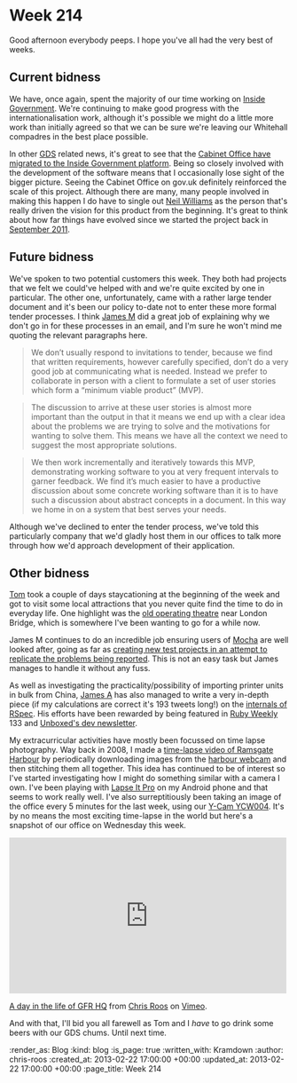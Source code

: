 Week 214
========

Good afternoon everybody peeps. I hope you've all had the very best of weeks.

## Current bidness

We have, once again, spent the majority of our time working on [Inside Government](https://www.gov.uk/government). We're continuing to make good progress with the internationalisation work, although it's possible we might do a little more work than initially agreed so that we can be sure we're leaving our Whitehall compadres in the best place possible.

In other [GDS](http://digital.cabinetoffice.gov.uk/) related news, it's great to see that the [Cabinet Office have migrated to the Inside Government platform](http://digital.cabinetoffice.gov.uk/2013/02/21/cabinet-office-move-turns-inside-government-up-to-11/). Being so closely involved with the development of the software means that I occasionally lose sight of the bigger picture. Seeing the Cabinet Office on gov.uk definitely reinforced the scale of this project. Although there are many, many people involved in making this happen I do have to single out [Neil Williams](https://twitter.com/neillyneil) as the person that's really driven the vision for this product from the beginning. It's great to think about how far things have evolved since we started the project back in [September 2011](https://github.com/alphagov/whitehall/commit/8fa277204b3859131640df556c2346cafcf57a8f).

## Future bidness

We've spoken to two potential customers this week. They both had projects that we felt we could've helped with and we're quite excited by one in particular. The other one, unfortunately, came with a rather large tender document and it's been our policy to-date not to enter these more formal tender processes. I think [James M](/james-mead) did a great job of explaining why we don't go in for these processes in an email, and I'm sure he won't mind me quoting the relevant paragraphs here.

> We don’t usually respond to invitations to tender, because we find that written requirements, however carefully specified, don’t do a very good job at communicating what is needed. Instead we prefer to collaborate in person with a client to formulate a set of user stories which form a “minimum viable product” (MVP).

> The discussion to arrive at these user stories is almost more important than the output in that it means we end up with a clear idea about the problems we are trying to solve and the motivations for wanting to solve them. This means we have all the context we need to suggest the most appropriate solutions.

> We then work incrementally and iteratively towards this MVP, demonstrating working software to you at very frequent intervals to garner feedback. We find it’s much easier to have a productive discussion about some concrete working software than it is to have such a discussion about abstract concepts in a document. In this way we home in on a system that best serves your needs.

Although we've declined to enter the tender process, we've told this particularly company that we'd gladly host them in our offices to talk more through how we'd approach development of their application.

## Other bidness

[Tom](/tom-ward) took a couple of days staycationing at the beginning of the week and got to visit some local attractions that you never quite find the time to do in everyday life. One highlight was the [old operating theatre](http://www.thegarret.org.uk/) near London Bridge, which is somewhere I've been wanting to go for a while now.

James M continues to do an incredible job ensuring users of [Mocha](/mocha) are well looked after, going as far as [creating new test projects in an attempt to replicate the problems being reported](https://github.com/freerange/mocha/issues/138#issuecomment-13915450). This is not an easy task but James manages to handle it without any fuss.

As well as investigating the practicality/possibility of importing printer units in bulk from China, [James A](/james-adam) has also managed to write a very in-depth piece (if my calculations are correct it's 193 tweets long!) on the [internals of RSpec](http://interblah.net/how-rspec-works). His efforts have been rewarded by being featured in [Ruby Weekly](http://rubyweekly.com/) 133 and [Unboxed's dev newsletter](https://www.unboxedconsulting.com/blog/this-weeks-dev-newsletter-2).

My extracurricular activities have mostly been focussed on time lapse photography. Way back in 2008, I made a [time-lapse video of Ramsgate Harbour](https://vimeo.com/2743072) by periodically downloading images from the [harbour webcam](http://www.portoframsgate.co.uk/welcome_to_the_marina/web_cam.aspx) and then stitching them all together. This idea has continued to be of interest so I've started investigating how I might do something similar with a camera I own. I've been playing with [Lapse It Pro](https://play.google.com/store/apps/details?id=com.ui.LapseItPro&hl=en) on my Android phone and that seems to work really well. I've also surreptitiously been taking an image of the office every 5 minutes for the last week, using our [Y-Cam YCW004](http://www.y-cam.com/y-cam-white-s/). It's by no means the most exciting time-lapse in the world but here's a snapshot of our office on Wednesday this week.

<iframe src="http://player.vimeo.com/video/60253925" width="500" height="281" frameborder="0" webkitAllowFullScreen mozallowfullscreen allowFullScreen></iframe> <p><a href="http://vimeo.com/60253925">A day in the life of GFR HQ</a> from <a href="http://vimeo.com/chrisroos">Chris Roos</a> on <a href="http://vimeo.com">Vimeo</a>.</p>

And with that, I'll bid you all farewell as Tom and I *have* to go drink some beers with our GDS chums. Until next time.

:render_as: Blog
:kind: blog
:is_page: true
:written_with: Kramdown
:author: chris-roos
:created_at: 2013-02-22 17:00:00 +00:00
:updated_at: 2013-02-22 17:00:00 +00:00
:page_title: Week 214
